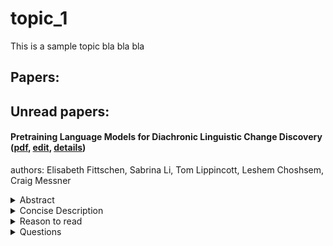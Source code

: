 # topic_1

This is a sample topic bla bla bla

## Papers:


## Unread papers:
#### Pretraining Language Models for Diachronic Linguistic Change Discovery ([pdf](paper_pdfs/2504.05523v1.pdf), [edit](paper_files/2504.05523v1.md), [details](src/presentation_files/2504.05523v1.md))
authors: Elisabeth Fittschen, Sabrina Li, Tom Lippincott, Leshem Choshsem, Craig Messner
<details>
<summary>Abstract</summary>
"Large language models (LLMs) have shown potential as tools for scientificdiscovery. This has engendered growing interest in their use in humanisticdisciplines, such as historical linguistics and literary studies. These fieldsoften construct arguments on the basis of delineations like genre, or moreinflexibly, time period. Although efforts have been made to restrict inferenceto specific domains via fine-tuning or model editing, we posit that the onlytrue guarantee is domain-restricted pretraining -- typically, a data- andcompute-expensive proposition.  We show that efficient pretraining techniques can produce useful models overcorpora too large for easy manual inspection but too small for "typical" LLMapproaches. We employ a novel date-attribution pipeline in order to obtain atemporally-segmented dataset of five 10-million-word slices. We train twocorresponding five-model batteries over these corpus segments, efficientpretraining and Llama3-8B parameter efficiently finetuned.  We find that the pretrained models are faster to train than the finetunedbaselines and that they better respect the historical divisions of our corpus.Emphasizing speed and precision over a-historical comprehensiveness enables anumber of novel approaches to hypothesis discovery and testing in our targetfields. Taking up diachronic linguistics as a testbed, we show that our methodenables the detection of a diverse set of phenomena, including en masse lexicalchange, non-lexical (grammatical and morphological) change, and word senseintroduction/obsolescence. We provide a ready-to-use pipeline that allowsextension of our approach to other target fields with only minimal adaptation."

</details>
<details>
<summary>Concise Description</summary>
todo

</details>
<details>
<summary>Reason to read</summary>
['todo']
</details>
<details>
<summary>Questions</summary>
['todo']
</details>
